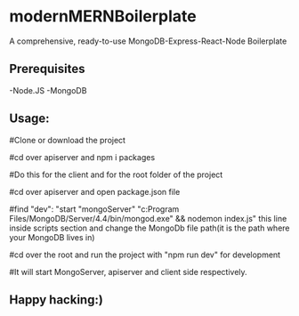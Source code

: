 # modernMERNBoilerplate

A comprehensive, ready-to-use MongoDB-Express-React-Node Boilerplate

## Prerequisites

-Node.JS
-MongoDB

## Usage:

#Clone or download the project

#cd over apiserver and npm i packages

#Do this for the client and for the root folder of the project

#cd over apiserver and open package.json file

#find "dev": "start \"mongoServer\" \"c:Program Files/MongoDB/Server/4.4/bin/mongod.exe\" && nodemon index.js" this line inside scripts section and change the MongoDb file path(it is the path where your MongoDB lives in)

#cd over the root and run the project with "npm run dev" for development

#It will start MongoServer, apiserver and client side respectively.

## Happy hacking:)
